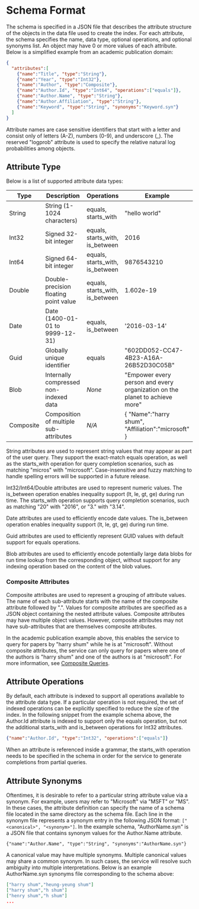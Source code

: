 <!--
NavPath: Knowledge Exploration Service
LinkLabel: Schema Format
Url: kes/documentation/schemaformat
Weight: 97
-->
# Schema Format
The schema is specified in a JSON file that describes the attribute structure of the objects in the data file used to create the index.  For each attribute, the schema specifies the name, data type, optional operations, and optional synonyms list.  An object may have 0 or more values of each attribute.  Below is a simplified example from an academic publication domain:

``` json
{
  "attributes":[
    {"name":"Title", "type":"String"},
    {"name":"Year", "type":"Int32"},
    {"name":"Author", "type":"Composite"},
    {"name":"Author.Id", "type":"Int64", "operations":["equals"]},
    {"name":"Author.Name", "type":"String"},
    {"name":"Author.Affiliation", "type":"String"},
    {"name":"Keyword", "type":"String", "synonyms":"Keyword.syn"}
  ]
}
```

Attribute names are case sensitive identifiers that start with a letter and consist only of letters (A-Z), numbers (0-9), and underscore (\_).  The reserved "logprob" attribute is used to specify the relative natural log probabilities among objects.

## Attribute Type
Below is a list of supported attribute data types:

| Type | Description | Operations | Example |
|------|-------------|------------|---------|
| String | String (1-1024 characters) | equals, starts_with | "hello world" |
| Int32 | Signed 32-bit integer | equals, starts_with, is_between | 2016 |
| Int64 | Signed 64-bit integer | equals, starts_with, is_between | 9876543210 |
| Double | Double-precision floating point value | equals, starts_with, is_between | 1.602e-19 |
| Date | Date (1400-01-01 to 9999-12-31) | equals, is_between | '2016-03-14' |
| Guid | Globally unique identifier | equals | "602DD052-CC47-4B23-A16A-26B52D30C05B" |
| Blob | Internally compressed non-indexed data | *None* | "Empower every person and every organization on the planet to achieve more" |
| Composite | Composition of multiple sub-attributes| *N/A* | { "Name":"harry shum", "Affiliation":"microsoft" } |

String attributes are used to represent string values that may appear as part of the user query.  They support the exact-match equals operation, as well as the starts_with operation for query completion scenarios, such as matching "micros" with "microsoft".  Case-insensitive and fuzzy matching to handle spelling errors will be supported in a future release.

Int32/Int64/Double attributes are used to represent numeric values.  The is_between operation enables inequality support (lt, le, gt, ge) during run time.  The starts_with operation supports query completion scenarios, such as matching "20" with "2016", or "3." with "3.14".

Date attributes are used to efficiently encode date values.  The is_between operation enables inequality support (lt, le, gt, ge) during run time.
  
Guid attributes are used to efficiently represent GUID values with default support for equals operations.

Blob attributes are used to efficiently encode potentially large data blobs for run time lookup from the corresponding object, without support for any indexing operation based on the content of the blob values.

### Composite Attributes
Composite attributes are used to represent a grouping of attribute values.  The name of each sub-attribute starts with the name of the composite attribute followed by ".".  Values for composite attributes are specified as a JSON object containing the nested attribute values.  Composite attributes may have multiple object values.  However, composite attributes may not have sub-attributes that are themselves composite attributes.

In the academic publication example above, this enables the service to query for papers by "harry shum" while he is at "microsoft".  Without composite attributes, the service can only query for papers where one of the authors is "harry shum" and one of the authors is at "microsoft".  For more information, see [Composite Queries](SemanticInterpretation.md#Composite).

## Attribute Operations
By default, each attribute is indexed to support all operations available to the attribute data type.  If a particular operation is not required, the set of indexed operations can be explicitly specified to reduce the size of the index.  In the following snippet from the example schema above, the Author.Id attribute is indexed to support only the equals operation, but not the additional starts_with and is_between operations for Int32 attributes.
```json
{"name":"Author.Id", "type":"Int32", "operations":["equals"]}
```

When an attribute is referenced inside a grammar, the starts_with operation needs to be specified in the schema in order for the service to generate completions from partial queries.  

## Attribute Synonyms
Oftentimes, it is desirable to refer to a particular string attribute value via a synonym.  For example, users may refer to "Microsoft" via "MSFT" or "MS".  In these cases, the attribute definition can specify the name of a schema file located in the same directory as the schema file.  Each line in the synonym file represents a synonym entry in the following JSON format: `["<canonical>", "<synonym>"]`.  In the example schema, "AuthorName.syn" is a JSON file that contains synonym values for the Author.Name attribute.

`{"name":"Author.Name", "type":"String", "synonyms":"AuthorName.syn"}`


A canonical value may have multiple synonyms.  Multiple canonical values may share a common synonym.  In such cases, the service will resolve such ambiguity into multiple interpretations.  Below is an example AuthorName.syn synonyms file corresponding to the schema above:
```json
["harry shum","heung-yeung shum"]
["harry shum","h shum"]
["henry shum","h shum"]
...
```

